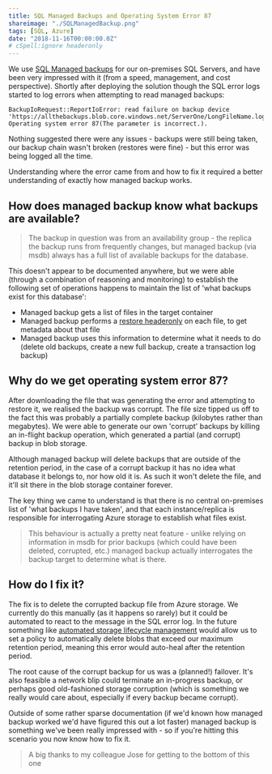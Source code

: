```yaml
---
title: SQL Managed Backups and Operating System Error 87
shareimage: "./SQLManagedBackup.png"
tags: [SQL, Azure]
date: "2018-11-16T00:00:00.0Z"
# cSpell:ignore headeronly
---
```


We use [SQL Managed backups] for our on-premises SQL Servers, and have been very impressed with it (from a speed, management, and cost perspective). Shortly after deploying the solution though the SQL error logs started to log errors when attempting to read managed backups:

```
BackupIoRequest::ReportIoError: read failure on backup device
'https://allthebackups.blob.core.windows.net/ServerOne/LongFileName.log'.
Operating system error 87(The parameter is incorrect.).
```

Nothing suggested there were any issues - backups were still being taken, our backup chain wasn't broken (restores were fine) - but this error was being logged all the time.

Understanding where the error came from and how to fix it required a better understanding of exactly how managed backup works.

## How does managed backup know what backups are available?

> The backup in question was from an availability group - the replica the backup runs from frequently changes, but managed backup (via msdb) always has a full list of available backups for the database.

This doesn't appear to be documented anywhere, but we were able (through a combination of reasoning and monitoring) to establish the following set of operations happens to maintain the list of 'what backups exist for this database':

- Managed backup gets a list of files in the target container
- Managed backup performs a [restore headeronly] on each file, to get metadata about that file
- Managed backup uses this information to determine what it needs to do (delete old backups, create a new full backup, create a transaction log backup)

## Why do we get operating system error 87?

After downloading the file that was generating the error and attempting to restore it, we realised the backup was corrupt. The file size tipped us off to the fact this was probably a partially complete backup (kilobytes rather than megabytes). We were able to generate our own 'corrupt' backups by killing an in-flight backup operation, which generated a partial (and corrupt) backup in blob storage.

Although managed backup will delete backups that are outside of the retention period, in the case of a corrupt backup it has no idea what database it belongs to, nor how old it is. As such it won't delete the file, and it'll sit there in the blob storage container forever.

The key thing we came to understand is that there is no central on-premises list of 'what backups I have taken', and that each instance/replica is responsible for interrogating Azure storage to establish what files exist.

> This behaviour is actually a pretty neat feature - unlike relying on information in msdb for prior backups (which could have been deleted, corrupted, etc.) managed backup actually interrogates the backup target to determine what is there.

## How do I fix it?

The fix is to delete the corrupted backup file from Azure storage. We currently do this manually (as it happens so rarely) but it could be automated to react to the message in the SQL error log. In the future something like [automated storage lifecycle management] would allow us to set a policy to automatically delete blobs that exceed our maximum retention period, meaning this error would auto-heal after the retention period.

The root cause of the corrupt backup for us was a (planned!) failover. It's also feasible a network blip could terminate an in-progress backup, or perhaps good old-fashioned storage corruption (which is something we really would care about, especially if every backup became corrupt).

Outside of some rather sparse documentation (if we'd known how managed backup worked we'd have figured this out a lot faster) managed backup is something we've been really impressed with - so if you're hitting this scenario you now know how to fix it.

> A big thanks to my colleague Jose for getting to the bottom of this one

[sql managed backups]: https://docs.microsoft.com/en-us/sql/relational-databases/backup-restore/sql-server-managed-backup-to-microsoft-azure
[restore headeronly]: https://docs.microsoft.com/en-us/sql/t-sql/statements/restore-statements-headeronly-transact-sql
[automated storage lifecycle management]: https://docs.microsoft.com/en-us/azure/storage/common/storage-lifecycle-managment-concepts
